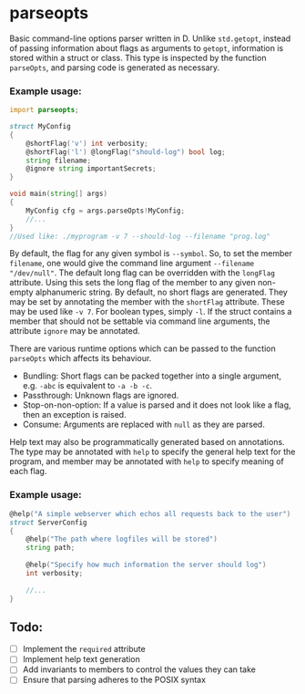 # parseopts
Basic command-line options parser written in D.
Unlike `std.getopt`, instead of passing information about flags as arguments to `getopt`,
information is stored within a struct or class. This type is inspected by the function `parseOpts`,
and parsing code is generated as necessary.


### Example usage:
```d
import parseopts;

struct MyConfig
{
    @shortFlag('v') int verbosity;
    @shortFlag('l') @longFlag("should-log") bool log;
    string filename;
    @ignore string importantSecrets;
}

void main(string[] args)
{
    MyConfig cfg = args.parseOpts!MyConfig;
    //...
}
//Used like: ./myprogram -v 7 --should-log --filename "prog.log"
```

By default, the flag for any given symbol is `--symbol`. So, to set the member `filename`, one would give the command line argument `--filename "/dev/null"`.
The default long flag can be overridden with the `longFlag` attribute. Using this sets the long flag of the member to any given non-empty alphanumeric string.
By default, no short flags are generated. They may be set by annotating the member with the `shortFlag` attribute. These may be used like `-v 7`. For boolean types, simply `-l`.
If the struct contains a member that should not be settable via command line arguments, the attribute `ignore` may be annotated.

There are various runtime options which can be passed to the function `parseOpts` which affects its behaviour.
  - Bundling: Short flags can be packed together into a single argument, e.g. `-abc` is equivalent to `-a -b -c`.
  - Passthrough: Unknown flags are ignored.
  - Stop-on-non-option: If a value is parsed and it does not look like a flag, then an exception is raised.
  - Consume: Arguments are replaced with `null` as they are parsed.

Help text may also be programmatically generated based on annotations. The type may be annotated with `help` to specify the general help text for the program, and member may be annotated with `help` to specify meaning of each flag.

### Example usage:
```d
@help("A simple webserver which echos all requests back to the user")
struct ServerConfig
{
    @help("The path where logfiles will be stored")
    string path;
    
    @help("Specify how much information the server should log")
    int verbosity;
    
    //...
}
```

## Todo:
- [ ] Implement the `required` attribute
- [ ] Implement help text generation
- [ ] Add invariants to members to control the values they can take
- [ ] Ensure that parsing adheres to the POSIX syntax
